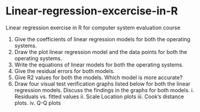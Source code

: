 # Linear-regression-excercise-in-R
Linear regression exercise in R for computer system evaluation course
1.	Give the coefficients of linear regression models for both the operating systems.
2.	Draw the plot linear regression model and the data points for both the operating systems.
3.	Write the equations of linear models for both the operating systems.
4.	Give the residual errors for both models.
5.	Give R2 values for both the models. Which model is more accurate?
6.	Draw four visual test verification graphs listed below for both the linear regression models. Discuss the findings in the graphs for both models.
  i.         Residuals vs. fitted values 
  ii.	Scale Location plots 
  iii.	Cook’s distance plots.
  iv.	Q-Q plots
